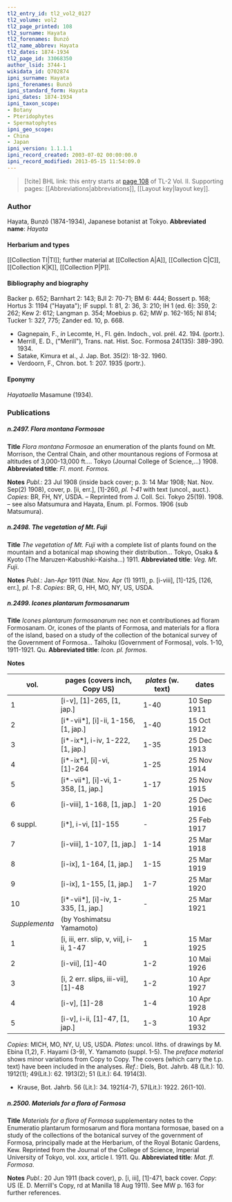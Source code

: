 ```yaml
---
tl2_entry_id: tl2_vol2_0127
tl2_volume: vol2
tl2_page_printed: 108
tl2_surname: Hayata
tl2_forenames: Bunzô
tl2_name_abbrev: Hayata
tl2_dates: 1874-1934
tl2_page_id: 33068350
author_lsid: 3744-1
wikidata_id: Q702874
ipni_surname: Hayata
ipni_forenames: Bunzô
ipni_standard_form: Hayata
ipni_dates: 1874-1934
ipni_taxon_scope: 
- Botany
- Pteridophytes
- Spermatophytes
ipni_geo_scope: 
- China
- Japan
ipni_version: 1.1.1.1
ipni_record_created: 2003-07-02 00:00:00.0
ipni_record_modified: 2013-05-15 11:54:09.0
---
```



> [!cite] BHL link: this entry starts at [page 108](https://www.biodiversitylibrary.org/page/33068350) of TL-2 Vol. II.
> Supporting pages: [[Abbreviations|abbreviations]], [[Layout key|layout key]].

### Author

Hayata, Bunzô (1874-1934), Japanese botanist at Tokyo. 
**Abbreviated name**: *Hayata*

#### Herbarium and types

[[Collection TI|TI]]; further material at [[Collection A|A]], [[Collection C|C]], [[Collection K|K]], [[Collection P|P]].

#### Bibliography and biography

Backer p. 652; Barnhart 2: 143; BJI 2: 70-71; BM 6: 444; Bossert p. 168; Hortus 3: 1194 ("Hayata"); IF suppl. 1: 81, 2: 36, 3: 210; IH 1 (ed. 6): 359, 2: 262; Kew 2: 612; Langman p. 354; Moebius p. 62; MW p. 162-165; NI 814; Tucker 1: 327, 775; Zander ed. 10, p. 668.
- Gagnepain, F., *in* Lecomte, H., Fl. gén. Indoch., vol. prél. 42. 194. (portr.).
- Merrill, E. D., ("Merill"), Trans. nat. Hist. Soc. Formosa 24(135): 389-390. 1934.
- Satake, Kimura et al., J. Jap. Bot. 35(2): 18-32. 1960.
- Verdoorn, F., Chron. bot. 1: 207. 1935 (portr.).

#### Eponymy

*Hayataella* Masamune (1934).

### Publications

##### n.2497. Flora montana Formosae

**Title**
*Flora montana Formosae* an enumeration of the plants found on Mt. Morrison, the Central Chain, and other mountanous regions of Formosa at altitudes of 3,000-13,000 ft.... Tokyo (Journal College of Science,...) 1908.
**Abbreviated title**: *Fl. mont. Formos.*

**Notes**
*Publ*.: 23 Jul 1908 (inside back cover; p. 3: 14 Mar 1908; Nat. Nov. Sep(2) 1908), cover, p. \[ii, err.\], \[1\]-260, *pl. 1-41* with text (uncol., auct.). *Copies*: BR, FH, NY, USDA. – Reprinted from J. Coll. Sci. Tokyo 25(19). 1908. – see also Matsumura and Hayata, Enum. pl. Formos. 1906 (sub Matsumura).

##### n.2498. The vegetation of Mt. Fuji

**Title**
*The vegetation of Mt. Fuji* with a complete list of plants found on the mountain and a botanical map showing their distribution... Tokyo, Osaka & Kyoto (The Maruzen-Kabushiki-Kaisha...) 1911.
**Abbreviated title**: *Veg. Mt. Fuji*.

**Notes**
*Publ*.: Jan-Apr 1911 (Nat. Nov. Apr (1) 1911), p. \[i-viii\], \[1\]-125, \[126, err.\], *pl. 1-8*. *Copies*: BR, G, HH, MO, NY, US, USDA.

##### n.2499. Icones plantarum formosanarum

**Title**
*Icones plantarum formosanarum* nec non et contributiones ad floram Formosanam. Or, icones of the plants of Formosa, and materials for a flora of the island, based on a study of the collection of the botanical survey of the Government of Formosa... Taihoku (Government of Formosa), vols. 1-10, 1911-1921. Qu.
**Abbreviated title**: *Icon. pl. formos.*

**Notes**

|vol.	|pages (covers inch, Copy US)	|*plates* (w. text)	|dates|
|---	|---	|---	|---	|
|1	|\[i-v\], \[1\]-265, \[1, jap.\]	|1-40	|10 Sep 1911|
|2	|\[i\*-vii\*\], \[i\]-ii, 1-156, \[1, jap.\]	|1-40	|15 Oct 1912|
|3	|\[i\*-ix\*\], i-iv, 1-222, \[1, jap.\]	|1-35	|25 Dec 1913|
|4	|\[i\*-ix\*\], \[i\]-vi, \[1\]-264	|1-25	|25 Nov 1914|
|5	|\[i\*-vii\*\], \[i\]-vi, 1-358, \[1, jap.\]	|1-17	|25 Nov 1915|
|6	|\[i-viii\], 1-168, \[1, jap.\]	|1-20	|25 Dec 1916|
|6 suppl.	|\[i\*\], i-vi, \[1\]-155	|-	|25 Feb 1917|
|7	|\[i-viii\], 1-107, \[1, jap.\]	|1-14	|25 Mar 1918|
|8	|\[i-ix\], 1-164, \[1, jap.\]	|1-15	|25 Mar 1919|
|9	|\[i-ix\], 1-155, \[1, jap.\]	|1-7	|25 Mar 1920|
|10	|\[i\*-vii\*\], \[i\]-iv, 1-335, \[1, jap.\]	|-	|25 Mar 1921|
|*Supplementa*	|(by Yoshimatsu Yamamoto)|
|1	|\[i, iii, err. slip, v, vii\], i-ii, 1-47	|1	|15 Mar 1925|
|2	|\[i-vii\], \[1\]-40	|1-2	|10 Mai 1926|
|3	|\[i, 2 err. slips, iii-vii\], \[1\]-48	|1-2	|10 Apr 1927|
|4	|\[i-v\], \[1\]-28	|1-4	|10 Apr 1928|
|5	|\[i-v\], i-ii, \[1\]-47, \[1, jap.\]	|1-3	|10 Apr 1932|

*Copies*: MICH, MO, NY, U, US, USDA.
*Plates*: uncol. liths. of drawings by M. Ebina (1,2), F. Hayami (3-9), Y. Yamamoto (suppl. 1-5). The *preface material* shows minor variations from Copy to Copy. The covers (which carry the t.p. text) have been included in the analyses.
*Ref*.: Diels, Bot. Jahrb. 48 (Lit.): 10. 1912(1); 49(Lit.): 62. 1913(2); 51 (Lit.): 64. 1914(3).
- Krause, Bot. Jahrb. 56 (Lit.): 34. 1921(4-7), 57(Lit.): 1922. 26(1-10).

##### n.2500. Materials for a flora of Formosa

**Title**
*Materials for a flora of Formosa* supplementary notes to the Enumeratio plantarum formosarum and flora montana formosae, based on a study of the collections of the botanical survey of the government of Formosa, principally made at the Herbarium, of the Royal Botanic Gardens, Kew. Reprinted from the Journal of the College of Science, Imperial University of Tokyo, vol. xxx, article I. 1911. Qu.
**Abbreviated title**: *Mat. fl. Formosa*.

**Notes**
*Publ*.: 20 Jun 1911 (back cover), p. \[i, iii\], \[1\]-471, back cover. *Copy*: US (E. D. Merrill's Copy, rd at Manilla 18 Aug 1911). See MW p. 163 for further references.

